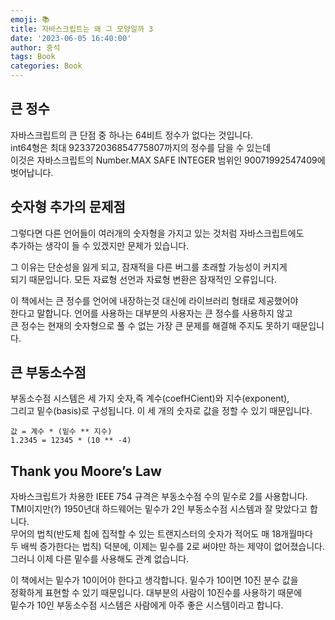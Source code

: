 ```yaml
---
emoji: 📚
title: 자바스크립트는 왜 그 모양일까 3   
date: '2023-06-05 16:40:00'
author: 중석 
tags: Book 
categories: Book  
---
```


## 큰 정수  
자바스크립트의 큰 단점 중 하나는 64비트 정수가 없다는 것입니다.   
int64형은 최대 923372036854775807까지의 정수를 담을 수 있는데   
이것은 자바스크립트의 Number.MAX SAFE INTEGER 범위인 90071992547409에 
벗어납니다. 

## 숫자형 추가의 문제점
그렇다면 다른 언어들이 여러개의 숫자형을 가지고 있는 것처럼 자바스크립트에도    
추가하는 생각이 들 수 있겠지만 문제가 있습니다. 

그 이유는 단순성을 잃게 되고, 잠재적을 다른 버그를 초래할 가능성이 커지게    
되기 때문입니다. 모든 자료형 선언과 자료형 변환은 잠재적인 오류입니다. 

이 책에서는 큰 정수를 언어에 내장하는것 대신에 라이브러리 형태로 제공했어야    
한다고 말합니다. 언어를 사용하는 대부분의 사용자는 큰 정수를 사용하지 않고   
큰 정수는 현재의 숫자형으로 풀 수 없는 가장 큰 문제를 해결해 주지도 못하기 때문입니다. 

## 큰 부동소수점 
부동소수점 시스템은 세 가지	숫자,즉 계수(coefHCient)와 지수(exponent),    
그리고 밑수(basis)로 구성됩니다. 이 세 개의 숫자로 값을 정할 수 있기 때문입니다.
```
값 = 계수 * (밑수 ** 지수)
1.2345 = 12345 * (10 ** -4)
```

##  Thank you Moore’s Law
자바스크립트가 차용한 IEEE 754 규격은 부동소수점 수의 밑수로 2를 사용합니다.   
TMI이지만(?) 1950년대 하드웨어는 밑수가 2인 부동소수점 시스템과 잘 맞았다고 합니다.    
무어의 법칙(반도체 칩에 집적할 수 있는 트랜지스터의 숫자가 적어도 매 18개월마다   
두 배씩 증가한다는 법칙) 덕분에, 이제는 밑수를 2로 써야만 하는 제약이 없어졌습니다.    
그러니 이제 다른 밑수를 사용해도 관계 없습니다.	

이 책에서는 밑수가 10이어야 한다고 생각합니다. 밑수가 10이면 10진 분수 값을    
정확하게 표현할 수 있기 때문입니다. 대부분의 사람이 10진수를 사용하기 때문에    
밑수가 10인 부동소수점 시스템은 사람에게 아주 좋은 시스템이라고 합니다. 